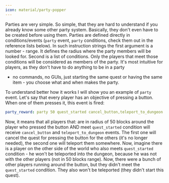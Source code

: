 ```yaml
---
icon: material/party-popper
---
```


Parties are very simple. So simple, that they are hard to understand if you already know some other party system.
Basically, they don't even have to be created before using them. 
Parties are defined directly in conditions/events (`party` event, `party` conditions, check them out in the reference 
lists below). In such instruction strings the first argument is a number - range. It defines the radius where the party
members will be looked for. Second is a list of conditions. Only the players that meet those conditions will be 
considered as members of the party. It's most intuitive for players, as they don't have to do anything to be in a party
- no commands, no GUIs, just starting the same quest or having the same item - you choose what and when makes the party.

To understand better how it works I will show you an example of `party` event. Let's say that every player has an 
objective of pressing a button. When one of them presses it, this event is fired:

```YAML
party_reward: party 50 quest_started cancel_button,teleport_to_dungeon
```

Now, it means that all players that: are in radius of 50 blocks around the player who pressed the button AND meet `quest_started` condition will receive `cancel_button` and `teleport_to_dungeon` events. The first one will cancel the quest for pressing the button for the others (it's no longer needed), the second one will teleport them somewhere. Now, imagine there is a player on the other side of the world who also meets `quest_started` condition - he won't be teleported into the dungeon, because he was not with the other players (not in 50 blocks range). Now, there were a bunch of other players running around the button, but they didn't meet the `quest_started` condition. They also won't be teleported (they didn't start this quest).
